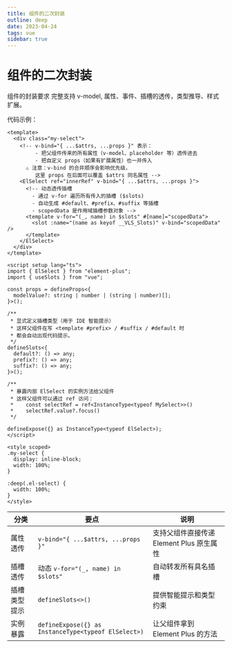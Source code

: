 ```yaml
---
title: 组件的二次封装
outline: deep
date: 2023-04-24
tags: vue
sidebar: true
---
```


# 组件的二次封装

组件的封装要求 完整支持 v-model, 属性、事件、插槽的透传，类型推导、样式扩展。

代码示例：

```vue [src/components/MyInput.vue]
<template>
  <div class="my-select">
    <!-- v-bind="{ ...$attrs, ...props }" 表示：
         - 把父组件传来的所有属性（v-model、placeholder 等）透传进去
         - 把自定义 props（如果有扩展属性）也一并传入
      ⚠️ 注意：v-bind 的合并顺序会影响优先级，
         这里 props 在后面可以覆盖 $attrs 同名属性 -->
    <ElSelect ref="innerRef" v-bind="{ ...$attrs, ...props }">
      <!-- 动态透传插槽
        - 通过 v-for 遍历所有传入的插槽 ($slots)
        - 自动生成 #default、#prefix、#suffix 等插槽
        - scopedData 是作用域插槽参数对象 -->
      <template v-for="(_, name) in $slots" #[name]="scopedData">
        <slot :name="(name as keyof __VLS_Slots)" v-bind="scopedData" />
      </template>
    </ElSelect>
  </div>
</template>

<script setup lang="ts">
import { ElSelect } from "element-plus";
import { useSlots } from "vue";

const props = defineProps<{
  modelValue?: string | number | (string | number)[];
}>();

/**
 * 显式定义插槽类型（用于 IDE 智能提示）
 * 这样父组件在写 <template #prefix> / #suffix / #default 时
 * 都会自动出现代码提示。
 */
defineSlots<{
  default?: () => any;
  prefix?: () => any;
  suffix?: () => any;
}>();

/**
 * 暴露内部 ElSelect 的实例方法给父组件
 * 这样父组件可以通过 ref 访问：
 *    const selectRef = ref<InstanceType<typeof MySelect>>()
 *    selectRef.value?.focus()
 */

defineExpose({} as InstanceType<typeof ElSelect>);
</script>

<style scoped>
.my-select {
  display: inline-block;
  width: 100%;
}

:deep(.el-select) {
  width: 100%;
}
</style>
```

| 分类         | 要点                                                | 说明                                     |
| ------------ | --------------------------------------------------- | ---------------------------------------- |
| 属性透传     | `v-bind="{ ...$attrs, ...props }"`                  | 支持父组件直接传递 Element Plus 原生属性 |
| 插槽透传     | 动态 `v-for="(_, name) in $slots"`                  | 自动转发所有具名插槽                     |
| 插槽类型提示 | `defineSlots<>()`                                   | 提供智能提示和类型约束                   |
| 实例暴露     | `defineExpose({} as InstanceType<typeof ElSelect>)` | 让父组件拿到 Element Plus 的方法         |
